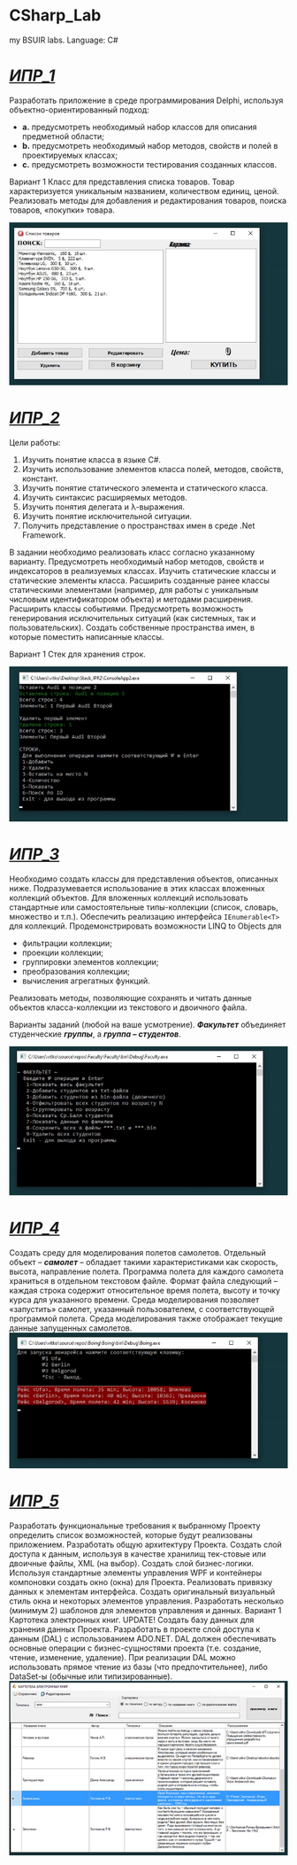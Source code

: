 # CSharp_Lab
 my BSUIR labs. Language: C#

# _[ИПР_1]_

Разработать приложение в среде программирования Delphi, используя объектно-ориентированный подход: 

- **a.** предусмотреть необходимый набор классов для описания предметной области; 
- **b.** предусмотреть необходимый набор методов, свойств и полей в проектируемых классах; 
- **c.** предусмотреть возможности тестирования созданных классов. 

Вариант 1 Класс для представления списка товаров. Товар характеризуется уникальным названием, количеством единиц, ценой. Реализовать методы для добавления и редактирования товаров, поиска товаров, «покупки» товара.

![board](screenshots/spisok_tovarov.jpg "spisok_tovarov")
# _[ИПР_2]_ 
Цели работы:
1.	Изучить понятие класса в языке C#.
2.	Изучить использование элементов класса   полей, методов, свойств, констант.
3.	Изучить понятие статического элемента и статического класса.
4.	Изучить синтаксис расширяемых методов.
5.	Изучить понятия делегата и λ-выражения.
6.	Изучить понятие исключительной ситуации.
7.	Получить представление о пространствах имен в среде .Net Framework.

В задании необходимо реализовать класс согласно указанному варианту. Предусмотреть необходимый набор методов, свойств и индексаторов в реализуемых классах. Изучить статические классы и статические элементы класса. Расширить созданные ранее классы статическими элементами (например, для работы с уникальным числовым идентификатором объекта) и методами расширения. Расширить классы событиями. Предусмотреть возможность генерирования исключительных ситуаций (как системных, так и пользовательских). Создать собственные пространства имен, в которые поместить написанные классы. 

Вариант 1 Стек для хранения строк.

![board](screenshots/stack.jpg "stack")

# _[ИПР_3]_ 
Необходимо создать классы для представления объектов, описанных ниже. Подразумевается использование в этих классах вложенных коллекций объектов. Для вложенных коллекций использовать стандартные или самостоятельные типы-коллекции (список, словарь, множество и т.п.). Обеспечить реализацию интерфейса `IEnumerable<T>` для коллекций. 
Продемонстрировать возможности LINQ to Objects для
- фильтрации коллекции;
- проекции коллекции;
- группировки элементов коллекции;
- преобразования коллекции;
- вычисления агрегатных функций.   

Реализовать методы, позволяющие сохранять и читать данные объектов класса-коллекции из текстового и двоичного файла.


Варианты заданий (любой на ваше усмотрение). 
**_Факультет_** объединяет студенческие **_группы_**, а **_группа_ – _студентов_**.

![board](screenshots/faculty.jpg "faculty")

# _[ИПР_4]_ 
Создать среду для моделирования полетов самолетов. Отдельный объект – **_самолет_** – обладает такими характеристиками как скорость, высота, направление полета. Программа полета для каждого самолета храниться в отдельном текстовом файле. Формат файла следующий – каждая строка содержит относительное время полета, высоту и точку курса для указанного времени. Среда моделирования позволяет «запустить» самолет, указанный пользователем, с соответствующей программой полета. Среда моделирования также отображает текущие данные запущенных самолетов.
![board](screenshots/boing.jpg "boing")

# _[ИПР_5]_ 
Разработать функциональные требования к выбранному Проекту определить список возможностей, которые будут реализованы приложением.
Разработать общую архитектуру Проекта.
Создать слой доступа к данным, используя в качестве хранилищ тек-стовые или двоичные файлы, XML (на выбор).
Создать слой бизнес-логики.
Используя стандартные элементы управления WPF и контейнеры компоновки создать окно (окна) для Проекта.
Реализовать привязку данных к элементам интерфейса.
Создать оригинальный визуальный стиль окна и некоторых элементов управления.
Разработать несколько (минимум 2) шаблонов для элементов управления и данных. Вариант 1 Картотека электронных книг. UPDATE!
Создать базу данных для хранения данных Проекта.
Разработать в проекте слой доступа к данным (DAL) с использованием ADO.NET. DAL должен обеспечивать основные операции с бизнес-сущностями проекта (т.е. создание, чтение, изменение, удаление). При реализации DAL можно использовать прямое чтение из базы (что предпочтительнее), либо DataSet-ы (обычные или типизированные).
![board](screenshots/ebook.jpg "ebook")

[ИПР_1]: <https://github.com/Vitkof/CSharp_Labs/tree/main/Delphi_IPR1>
[ИПР_2]: <https://github.com/Vitkof/CSharp_Labs/tree/main/Stack_IPR2>
[ИПР_3]: <https://github.com/Vitkof/CSharp_Labs/tree/main/Faculty>
[ИПР_4]: <https://github.com/Vitkof/CSharp_Labs/tree/main/Boing>
[ИПР_5]: <https://github.com/Vitkof/CSharp_Labs/tree/main/EBook_IPR5>
